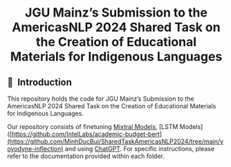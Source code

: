 
<div align="center">

# JGU Mainz’s Submission to the AmericasNLP 2024 Shared Task on the Creation of Educational Materials for Indigenous Languages

</div>

## 📌&nbsp;&nbsp;Introduction
This repository holds the code for JGU Mainz’s Submission to the AmericasNLP 2024 Shared Task on the Creation of Educational Materials for Indigenous Languages.

Our repository consists of finetuning [Mixtral Models](https://github.com/MinhDucBui/SharedTaskAmericasNLP2024/tree/main/llm-inflection), [LSTM Models]([https://github.com/IntelLabs/academic-budget-bert](https://github.com/MinhDucBui/SharedTaskAmericasNLP2024/tree/main/yoyodyne-inflection) and using [ChatGPT](https://github.com/MinhDucBui/SharedTaskAmericasNLP2024/tree/main/ChatGPT). For specific instructions, please refer to the documentation provided within each folder.


